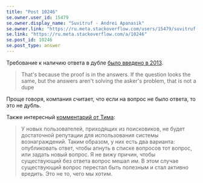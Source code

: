 ```yaml
---
title: "Post 10246"
se.owner.user_id: 15479
se.owner.display_name: "Suvitruf - Andrei Apanasik"
se.owner.link: "https://ru.meta.stackoverflow.com/users/15479/suvitruf-andrei-apanasik"
se.link: "https://ru.meta.stackoverflow.com/a/10246"
se.post_id: 10246
se.post_type: answer
---
```

<p>Требование к наличию ответа в дубле <a href="https://meta.stackexchange.com/q/166707/260198">было введено в 2013</a>.</p>

<blockquote>
  <p>That's because the proof is in the answers. If the question looks the same, but the answers aren't solving the asker's problem, that is not a dupe</p>
</blockquote>

<p>Проще говоря, компания считает, что если на вопрос не было ответа, то это не дубль.</p>

<p>Также интересный <a href="https://meta.stackexchange.com/questions/166707/changes-to-close-as-duplicate-part-deux/166724#comment488365_166724">комментарий от Тима</a>:</p>

<blockquote>
  <p>У новых пользователей, приходящих из поисковиков, не будет достаточной репутации для использования системы вознаграждений. Таким образом, у них есть два варианта: опубликовать ответ, чтобы апнуть в списке вопросов тот вопрос, или задать новый вопрос. Я не вижу причин, чтобы существующий без ответа вопрос мешал им. В этом случае существующий вопрос перестал быть полезным и стал активно вредить. Это не то, чего мы хотим.</p>
</blockquote>
